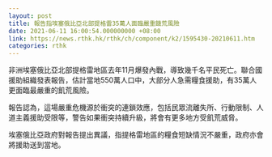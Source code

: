 ```yaml
---
layout: post
title: 報告指埃塞俄比亞北部提格雷35萬人面臨嚴重饑荒風險
date: 2021-06-11 16:00:54.000000000 +08:00
link: https://news.rthk.hk/rthk/ch/component/k2/1595430-20210611.htm
categories: rthk
---
```


非洲埃塞俄比亞北部提格雷地區去年11月爆發內戰，導致幾千名平民死亡。聯合國援助組織發表報告，估計當地550萬人口中，大部分人急需糧食援助，有35萬人更面臨最嚴重的飢荒風險。

報告認為，這場嚴重危機源於衝突的連鎖效應，包括民眾流離失所、行動限制、人道主義援助受限等，警告如果衝突持續升級，將會有更多地方受飢荒威脅。

埃塞俄比亞政府對報告提出異議，指提格雷地區的糧食短缺情況不嚴重，政府亦會將援助送到當地。
